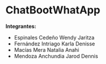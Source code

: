 # ChatBootWhatApp
**Integrantes:**
- Espinales Cedeño Wendy Jaritza 
- Fernández Intriago Karla Denisse 
- Macías Mera Natalia Anahi 
- Mendoza Anchundia Jarod Dennis
